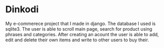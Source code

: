 # Dinkodi
My e-commerece project that I made in django. The database I used is sqlite3. The user is able to scroll main page, search for product using phrases and categories. After creating an acount the user is able to add, edit and delete their own items and write to other users to buy their.
